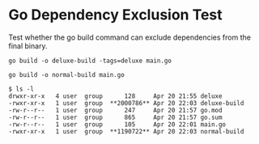 # Go Dependency Exclusion Test

Test whether the go build command can exclude dependencies from the final binary.

```
go build -o deluxe-build -tags=deluxe main.go
```

```
go build -o normal-build main.go
```


```
$ ls -l
drwxr-xr-x   4 user  group      128     Apr 20 21:55 deluxe
-rwxr-xr-x   1 user  group  **2000786** Apr 20 22:03 deluxe-build
-rw-r--r--   1 user  group      247     Apr 20 21:57 go.mod
-rw-r--r--   1 user  group      865     Apr 20 21:57 go.sum
-rw-r--r--   1 user  group      105     Apr 20 22:01 main.go
-rwxr-xr-x   1 user  group  **1190722** Apr 20 22:03 normal-build
```